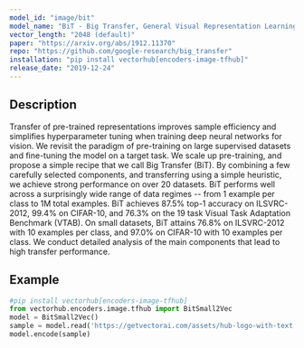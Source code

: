 ```yaml
---
model_id: "image/bit"
model_name: "BiT - Big Transfer, General Visual Representation Learning (Small)" 
vector_length: "2048 (default)"
paper: "https://arxiv.org/abs/1912.11370"
repo: "https://github.com/google-research/big_transfer"
installation: "pip install vectorhub[encoders-image-tfhub]"
release_date: "2019-12-24"
---
```


## Description

Transfer of pre-trained representations improves sample efficiency and simplifies hyperparameter tuning when training 
deep neural networks for vision. We revisit the paradigm of pre-training on large supervised datasets and fine-tuning the model 
on a target task. We scale up pre-training, and propose a simple recipe that we call Big Transfer (BiT). By combining a few carefully 
selected components, and transferring using a simple heuristic, we achieve strong performance on over 20 datasets. BiT performs well across 
a surprisingly wide range of data regimes -- from 1 example per class to 1M total examples. BiT achieves 87.5% top-1 accuracy on ILSVRC-2012, 99.4% on CIFAR-10, and 76.3% on the 19 task Visual Task Adaptation Benchmark (VTAB). On small datasets, BiT attains 76.8% on 
ILSVRC-2012 with 10 examples per class, and 97.0% on CIFAR-10 with 10 examples per class. We conduct detailed analysis 
of the main components that lead to high transfer performance.

## Example

```python
#pip install vectorhub[encoders-image-tfhub]
from vectorhub.encoders.image.tfhub import BitSmall2Vec
model = BitSmall2Vec()
sample = model.read('https://getvectorai.com/assets/hub-logo-with-text.png')
model.encode(sample)
```
